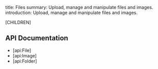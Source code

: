 title: Files
summary: Upload, manage and manipulate files and images.
introduction: Upload, manage and manipulate files and images.

[CHILDREN]

## API Documentation

* [api:File]
* [api:Image]
* [api:Folder]